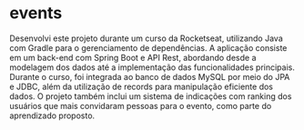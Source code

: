 # events

Desenvolvi este projeto durante um curso da Rocketseat, utilizando Java com Gradle para o gerenciamento de dependências. 
A aplicação consiste em um back-end com Spring Boot e API Rest, abordando desde a modelagem dos dados até a implementação das funcionalidades principais. 
Durante o curso, foi integrada ao banco de dados MySQL por meio do JPA e JDBC, além da utilização de records para manipulação eficiente dos dados. 
O projeto também inclui um sistema de indicações com ranking dos usuários que mais convidaram pessoas para o evento, como parte do aprendizado proposto.

